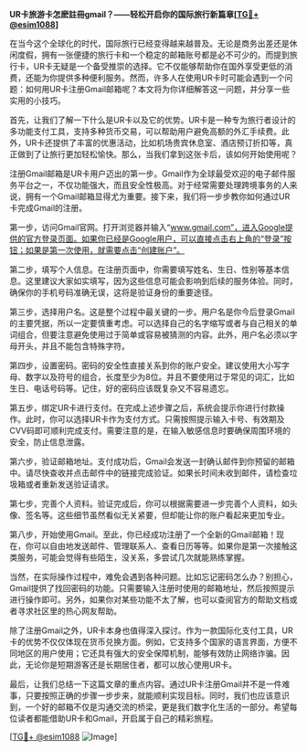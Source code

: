 **UR卡旅游卡怎麽註冊gmail？——轻松开启你的国际旅行新篇章[[TG💪+ @esim1088](https://t.me/s/esim1088)]**

在当今这个全球化的时代，国际旅行已经变得越来越普及。无论是商务出差还是休闲度假，拥有一张便捷的旅行卡和一个稳定的邮箱账号都是必不可少的。而提到旅行卡，UR卡无疑是一个备受推崇的选择。它不仅能够帮助你在国外享受更低的消费，还能为你提供多种便利服务。然而，许多人在使用UR卡时可能会遇到一个问题：如何用UR卡注册Gmail邮箱呢？本文将为你详细解答这一问题，并分享一些实用的小技巧。

首先，让我们了解一下什么是UR卡以及它的优势。UR卡是一种专为旅行者设计的多功能支付工具，支持多种货币交易，可以帮助用户避免高额的外汇手续费。此外，UR卡还提供了丰富的优惠活动，比如机场贵宾休息室、酒店预订折扣等，真正做到了让旅行更加轻松愉快。那么，当我们拿到这张卡后，该如何开始使用呢？

注册Gmail邮箱是UR卡用户迈出的第一步。Gmail作为全球最受欢迎的电子邮件服务平台之一，不仅功能强大，而且安全性极高。对于经常需要处理跨境事务的人来说，拥有一个Gmail邮箱显得尤为重要。接下来，我们将一步步教你如何通过UR卡完成Gmail的注册。

第一步，访问Gmail官网。打开浏览器并输入“www.gmail.com”，进入Google提供的官方登录页面。如果你已经是Google用户，可以直接点击右上角的“登录”按钮；如果是第一次使用，就需要点击“创建账户”。

第二步，填写个人信息。在注册页面中，你需要填写姓名、生日、性别等基本信息。这里建议大家如实填写，因为这些信息可能会影响到后续的服务体验。同时，确保你的手机号码准确无误，这将是验证身份的重要途径。

第三步，选择用户名。这是整个过程中最关键的一步。用户名是你今后登录Gmail的主要凭据，所以一定要慎重考虑。可以选择自己的名字缩写或者与自己相关的单词组合，但要注意避免使用过于简单或容易被猜测的内容。此外，用户名必须以字母开头，并且不能包含特殊字符。

第四步，设置密码。密码的安全性直接关系到你的账户安全。建议使用大小写字母、数字以及符号的组合，长度至少为8位。并且不要使用过于常见的词汇，比如生日、电话号码等。记住，好的密码应该既复杂又不容易遗忘。

第五步，绑定UR卡进行支付。在完成上述步骤之后，系统会提示你进行付款操作。此时，你可以选择UR卡作为支付方式。只需按照提示输入卡号、有效期及CVV码即可顺利完成支付。需要注意的是，在输入敏感信息时要确保周围环境的安全，防止信息泄露。

第六步，验证邮箱地址。支付成功后，Gmail会发送一封确认邮件到你预留的邮箱中。请尽快查收并点击邮件中的链接完成验证。如果长时间未收到邮件，请检查垃圾箱或者重新发送验证请求。

第七步，完善个人资料。验证完成后，你可以根据需要进一步完善个人资料，如头像、签名等。这些细节虽然看似无关紧要，但却能让你的账户看起来更加专业。

第八步，开始使用Gmail。至此，你已经成功注册了一个全新的Gmail邮箱！现在，你可以自由地发送邮件、管理联系人、查看日历等等。如果你是第一次接触这类服务，可能会觉得有些陌生，没关系，多尝试几次就能熟练掌握。

当然，在实际操作过程中，难免会遇到各种问题。比如忘记密码怎么办？别担心，Gmail提供了找回密码的功能。只需要输入注册时使用的邮箱地址，然后按照提示进行操作即可。另外，如果你对某些功能不太了解，也可以查阅官方的帮助文档或者寻求社区里的热心网友帮助。

除了注册Gmail之外，UR卡本身也值得深入探讨。作为一款国际化支付工具，UR卡的优势不仅仅体现在货币兑换方面。例如，它支持多个国家的语言界面，方便不同地区的用户使用；它还具有强大的安全保障机制，能够有效防止网络诈骗。因此，无论你是短期游客还是长期居住者，都可以放心使用UR卡。

最后，让我们总结一下这篇文章的重点内容。通过UR卡注册Gmail并不是一件难事，只要按照正确的步骤一步步来，就能顺利实现目标。同时，我们也应该意识到，一个好的邮箱不仅是沟通交流的桥梁，更是我们数字化生活的一部分。希望每位读者都能借助UR卡和Gmail，开启属于自己的精彩旅程。

[[TG💪+ @esim1088](https://t.me/s/esim1088) ![Image](https://i.postimg.cc/4NQfJmqS/Snipaste-2025-05-13-00-14-12.png)]